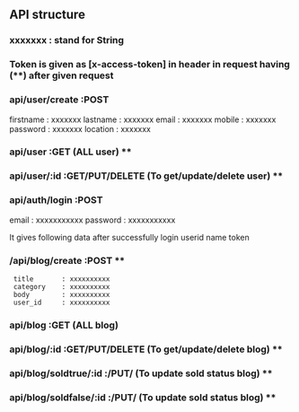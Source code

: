 ## API structure

###   xxxxxxx : stand for String

###   Token is given as [x-access-token] in header in request having  (**) after given request

### api/user/create         :POST

   firstname : xxxxxxx
   lastname  : xxxxxxx
   email     : xxxxxxx
   mobile  : xxxxxxx
   password  : xxxxxxx
   location  : xxxxxxx

### api/user        :GET  (ALL user)                                    **

### api/user/:id        :GET/PUT/DELETE  (To get/update/delete user)    **

### api/auth/login     :POST  

   email    : xxxxxxxxxxx
   password : xxxxxxxxxxx

  It gives following data after successfully login
   userid
   name
   token


### /api/blog/create                :POST                                 **

     title       : xxxxxxxxxx
     category    : xxxxxxxxxx
     body        : xxxxxxxxxx
     user_id     : xxxxxxxxxx

### api/blog        :GET  (ALL blog)                              

### api/blog/:id        :GET/PUT/DELETE  (To get/update/delete blog)     **


### api/blog/soldtrue/:id        :/PUT/  (To update sold status blog)     **


### api/blog/soldfalse/:id        :/PUT/  (To update sold status blog)     **

